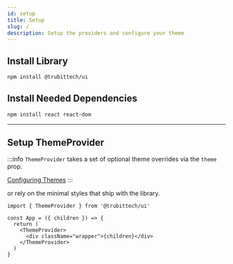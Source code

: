 ```yaml
---
id: setup
title: Setup
slug: /
description: Setup the providers and configure your theme
---
```


## Install Library

```bash npm2yarn
npm install @trubittech/ui
```

## Install Needed Dependencies

```bash npm2yarn
npm install react react-dom
```

---

## Setup ThemeProvider

:::info `ThemeProvider` takes a set of optional theme overrides via the `theme` prop.

[Configuring Themes](/getting-started/theming)
:::

or rely on the minimal styles that ship with the library.

```tsx
import { ThemeProvider } from '@trubittech/ui'

const App = ({ children }) => {
  return (
    <ThemeProvider>
      <div className="wrapper">{children}</div>
    </ThemeProvider>
  )
}
```
